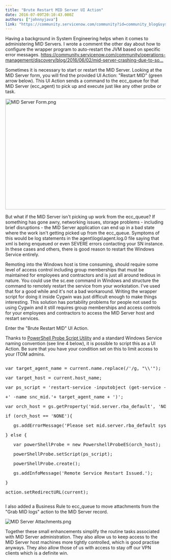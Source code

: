 ```yaml
---
title: "Brute Restart MID Server UI Action"
date: 2016-07-09T20:10:43.000Z
authors: ["johnnyjava"]
link: "https://community.servicenow.com/community?id=community_blog&sys_id=246d6a29dbd0dbc01dcaf3231f9619d8"
---
```

<p>Having a background in System Engineering helps when it comes to administering MID Servers. I wrote a comment the other day about how to configure the wrapper program to auto-restart the JVM based on specific error messages. <a _jive_internal="true" href="/community/operations-management/discovery/blog/2016/06/02/mid-server-crashing-due-to-socket-timeout-http-202-errors#comment-23498" title="https://community.servicenow.com/community/operations-management/discovery/blog/2016/06/02/mid-server-crashing-due-to-socket-timeout-http-202-errors#comment-23498">https://community.servicenow.com/community/operations-management/discovery/blog/2016/06/02/mid-server-crashing-due-to-so…</a></p><p></p><p>Sometimes it is necessary to start or restart the MID Server. Looking at the MID Server form, you will find the provided UI Action: "Restart MID" (green arrow below). This UI Action sends a command to the ecc_queue for that MID Server (ecc_agent) to pick up and execute just like any other probe or task.</p><p></p><p><img   alt="MID Server Form.png" class="image-1 jive-image" src="c125e146db18d7041dcaf3231f961948.iix" style="width: 620px; height: 349px;"/></p><p>But what if the MID Server isn't picking up work from the ecc_queue? If something has gone awry, networking issues, storage problems - including brief disruptions - the MID Server application can end up in a bad state where the work isn't getting picked up from the ecc_queue. Symptoms of this would be log statements in the agent\logs\agent.log.0 file saying that xml is being enqueued or even SEVERE errors contacting your SN instance. In these cases and others, there is good reason to restart the Windows Service entirely.</p><p></p><p>Remoting into the Windows host is time consuming, should require some level of access control including group memberships that must be maintained for employees and contractors and is just all around tedious in nature. You could use the sc.exe command in Windows and structure the command to remotely restart the service from your workstation. I've used that for a good while and it's not a bad workaround. Writing the wrapper script for doing it inside Cygwin was just difficult enough to make things interesting. This solution has portability problems for people not used to using Cygwin and it still requires group memberships and access controls for your employees and contractors to access the MID Server host and restart services.</p><p></p><p>Enter the "Brute Restart MID" UI Action.</p><p></p><p>Thanks to <a __default_attr="2636" __jive_macro_name="blogpost" class="jive_macro jive_macro_blogpost" data-orig-content="PowerShell Probe Script Utility" data-renderedposition="779.8153076171875_73.60794830322266_211_16" href="/community?id=community_blog&sys_id=04fd622ddbd0dbc01dcaf3231f9619c2" modifiedtitle="true" title="PowerShell Probe Script Utility">PowerShell Probe Script Utility</a> and a standard Windows Service naming convention (see line 4 below), it is possible to script this as a UI Action. Be sure that you have your condition set on this to limit access to your ITOM admins.</p><p></p><pre __default_attr="javascript" __jive_macro_name="code" class="jive_macro_code _jivemacro_uid_14680754608168806 jive_text_macro" data-renderedposition="840.7244262695312_7.997159004211426_1145_216" jivemacro_uid="_14680754608168806"><p>var target_agent_name = current.name.replace(/'/g, "\\'");</p><p>var target_host = current.host_name;</p><p>var ps_script = 'restart-service -inputobject (get-service -computername '+ target_host</p><p>+' -name snc_mid.'+ target_agent_name + ')';</p><p>var orch_host = gs.getProperty('mid.server.rba_default', 'NONE');</p><p>if (orch_host == 'NONE'){</p><p>   gs.addErrorMessage('Please set mid.server.rba_default sys_property.');</p><p>} else {</p><p>   var powerShellProbe = new PowershellProbeES(orch_host);</p><p>   powerShellProbe.setScript(ps_script);</p><p>   powerShellProbe.create();</p><p>   gs.addInfoMessage('Remote Service Restart Issued.');</p><p>}</p><p>action.setRedirectURL(current);</p></pre><p></p><p>I also added a Business Rule to ecc_queue to move attachments from the "Grab MID logs" action to the MID Server record.</p><p></p><p><img   alt="MID Server Attachments.png" class="image-2 jive-image" src="73f241cadb50130468c1fb651f961984.iix" style="height: auto;"/></p><p></p><p>Together these small enhancements simplify the routine tasks associated with MID Server administration. They also allow us to keep access to the MID Server host machines more tightly controlled, which is good practise anyways. They also allow those of us with access to stay off our VPN clients which is a definite win.</p>
